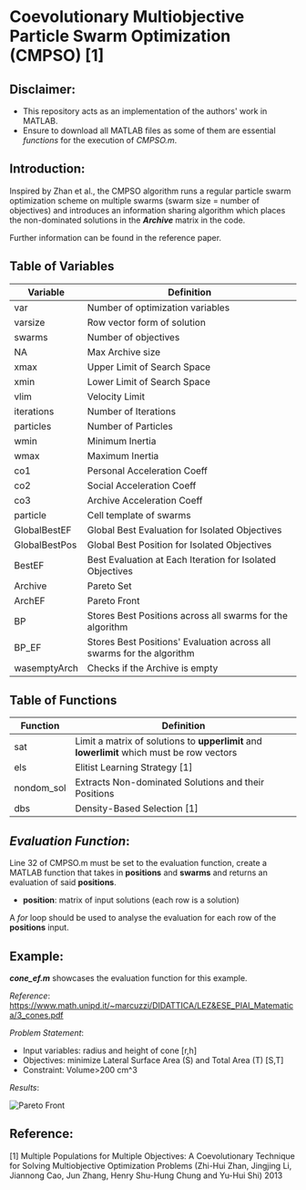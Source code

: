 # Coevolutionary Multiobjective Particle Swarm Optimization (CMPSO) [1]

## Disclaimer:
- This repository acts as an implementation of the authors' work in MATLAB.
- Ensure to download all MATLAB files as some of them are essential *functions* for the execution of *CMPSO.m*. 

## Introduction:

Inspired by Zhan et al., the CMPSO algorithm runs a regular particle swarm optimization scheme on multiple swarms (swarm size = number of objectives) and introduces an information sharing algorithm which places the non-dominated solutions in the ***Archive*** matrix in the code. 

Further information can be found in the reference paper.

## Table of Variables
| **Variable** | **Definition** | 
|----------|----------|
| var   | Number of optimization variables   | 
| varsize   | Row vector form of solution   | 
| swarms  | Number of objectives | 
| NA  | Max Archive size | 
| xmax  | Upper Limit of Search Space | 
| xmin  | Lower Limit of Search Space | 
| vlim  | Velocity Limit | 
| iterations  | Number of Iterations | 
| particles  | Number of Particles | 
| wmin  | Minimum Inertia | 
| wmax  | Maximum Inertia | 
| co1  | Personal Acceleration Coeff | 
| co2  | Social Acceleration Coeff | 
| co3  | Archive Acceleration Coeff | 
| particle  | Cell template of swarms | 
| GlobalBestEF  | Global Best Evaluation for Isolated Objectives | 
| GlobalBestPos  | Global Best Position for Isolated Objectives | 
| BestEF  | Best Evaluation at Each Iteration for Isolated Objectives | 
| Archive  | Pareto Set | 
| ArchEF  | Pareto Front | 
| BP  | Stores Best Positions across all swarms for the algorithm | 
| BP_EF  | Stores Best Positions' Evaluation across all swarms for the algorithm | 
| wasemptyArch | Checks if the Archive is empty |

## Table of Functions
| **Function** | **Definition** | 
|----------|----------|
| sat   | Limit a matrix of solutions to **upperlimit** and **lowerlimit** which must be row vectors   | 
| els   | Elitist Learning Strategy [1]   | 
| nondom_sol  | Extracts Non-dominated Solutions and their Positions | 
| dbs  | Density-Based Selection [1] |

## ***Evaluation Function***:
Line 32 of CMPSO.m must be set to the evaluation function, create a MATLAB function that takes in **positions** and **swarms** and returns an evaluation of said **positions**.
- **position**: matrix of input solutions (each row is a solution)

A *for* loop should be used to analyse the evaluation for each row of the **positions** input. 

## Example:

***cone_ef.m*** showcases the evaluation function for this example.

*Reference*: https://www.math.unipd.it/~marcuzzi/DIDATTICA/LEZ&ESE_PIAI_Matematica/3_cones.pdf

*Problem Statement*: 
- Input variables: radius and height of cone [r,h]
- Objectives: minimize Lateral Surface Area (S) and Total Area (T) [S,T]
- Constraint: Volume>200 cm^3

*Results*:

![Pareto Front](https://github.com/user-attachments/assets/4ab91ac0-647c-4d6f-9275-98811381e334)



## Reference:
[1] Multiple Populations for Multiple Objectives: A Coevolutionary Technique for Solving Multiobjective Optimization Problems (Zhi-Hui Zhan, Jingjing Li, Jiannong Cao, Jun Zhang, Henry Shu-Hung Chung and Yu-Hui Shi) 2013

